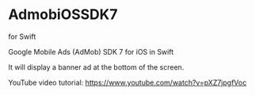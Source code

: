 # AdmobiOSSDK7
for Swift


Google Mobile Ads (AdMob) SDK 7 for iOS in Swift 

It will display a banner ad at the bottom of the screen.

YouTube video tutorial: https://www.youtube.com/watch?v=pXZ7jpgfVoc
